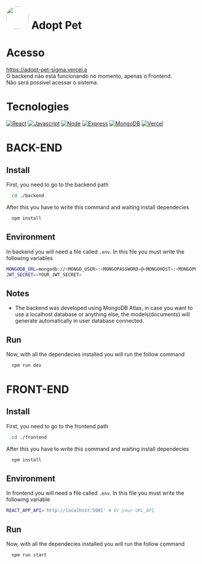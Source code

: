 # <img src="https://i.pinimg.com/originals/af/fb/c9/affbc96be98edecba473e0e630069b3b.png" width=60 height=auto style="border-radius: 43%" /> Adopt Pet

# Acesso
https://adopt-pet-sigma.vercel.a
<br>
O backend não está funcionando no momento, apenas o Frontend. 
<br>
Não será possível acessar o sistema.

# Tecnologies

[![React][React.js]][React-url]
[![Javascript][Javascript]][Javascript-url]
[![Node][Node]][Node-url] 
[![Express][Express]][Express-url] 
[![MongoDB][MongoDB]][MongoDB-url] 
[![Vercel][Vercel]][Vercel-url] 

<!-- [![Typescript][Typescript]][Typescript-url] -->

# BACK-END

## Install
First, you need to go to the backend path
``` bash
  cd ./backend
```
After this you have to write this command and waiting install dependecies
``` bash
  npm install
```
## Environment
In backend you will need a file called `.env`. In this file you must write the following variables
``` bash
MONGODB_URL=mongodb://<MONGO_USER>:<MONGOPASSWORD>@<MONGOHOST>:<MONGOPORT>
JWT_SECRET=<YOUR_JWT_SECRET>
```

## Notes
* The backend was developed using MongoDB Atlas, in case you want to use a localhost database or anything else, the models(documents) will generate automatically in user database connected.

## Run
Now, with all the dependecies installed you will run the follow command
``` bash
  npm run dev
```

# FRONT-END

## Install
First, you need to go to the frontend path
``` bash
  cd ./frontend
```
After this you have to write this command and waiting install dependecies
``` bash
  npm install
```

## Environment
In frontend you will need a file called `.env`. In this file you must write the following variable
``` bash
REACT_APP_API='http://localhost:5001' # Or your URL_API
```


## Run
Now, with all the dependecies installed you will run the follow command
``` bash
  npm run start
```


[React.js]: https://img.shields.io/badge/React-20232A?style=for-the-badge&logo=react&logoColor=61DAFB
[React-url]: https://reactjs.org/
[Typescript]: https://img.shields.io/badge/Typescript-20232A?style=for-the-badge&logo=typescript&logoColor=#007acc
[Typescript-url]: https://www.typescriptlang.org
[Express]: https://img.shields.io/badge/Express-20232A?style=for-the-badge&logo=express&logoColor=#FFF
[Express-url]: https://expressjs.com/pt-br/
[Node]: https://img.shields.io/badge/Node.js-20232A?style=for-the-badge&logo=node.js
[Node-url]: https://nodejs.org/en
[MongoDB]: https://img.shields.io/badge/MongoDB-20232A?style=for-the-badge&logo=mongodb
[MongoDB-url]: https://www.mongodb.com
[Javascript]: https://img.shields.io/badge/Javascript-20232A?style=for-the-badge&logo=javascript&logoColor=#007acc
[Javascript-url]: https://developer.mozilla.org/pt-BR/docs/Web/JavaScript
[Vercel]: https://img.shields.io/badge/Vercel-20232A?style=for-the-badge&logo=vercel&logoColor=#007acc
[Vercel-url]: https://vercel.com
[Image]: https://i.pinimg.com/originals/af/fb/c9/affbc96be98edecba473e0e630069b3b.png

